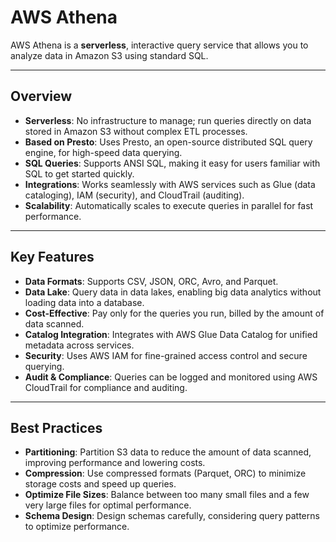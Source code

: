 # AWS Athena

AWS Athena is a **serverless**, interactive query service that allows you to analyze data in Amazon S3 using standard SQL.

---

## Overview

- **Serverless**: No infrastructure to manage; run queries directly on data stored in Amazon S3 without complex ETL processes.
- **Based on Presto**: Uses Presto, an open-source distributed SQL query engine, for high-speed data querying.
- **SQL Queries**: Supports ANSI SQL, making it easy for users familiar with SQL to get started quickly.
- **Integrations**: Works seamlessly with AWS services such as Glue (data cataloging), IAM (security), and CloudTrail (auditing).
- **Scalability**: Automatically scales to execute queries in parallel for fast performance.

---

## Key Features

- **Data Formats**: Supports CSV, JSON, ORC, Avro, and Parquet.
- **Data Lake**: Query data in data lakes, enabling big data analytics without loading data into a database.
- **Cost-Effective**: Pay only for the queries you run, billed by the amount of data scanned.
- **Catalog Integration**: Integrates with AWS Glue Data Catalog for unified metadata across services.
- **Security**: Uses AWS IAM for fine-grained access control and secure querying.
- **Audit & Compliance**: Queries can be logged and monitored using AWS CloudTrail for compliance and auditing.

---

## Best Practices

- **Partitioning**: Partition S3 data to reduce the amount of data scanned, improving performance and lowering costs.
- **Compression**: Use compressed formats (Parquet, ORC) to minimize storage costs and speed up queries.
- **Optimize File Sizes**: Balance between too many small files and a few very large files for optimal performance.
- **Schema Design**: Design schemas carefully, considering query patterns to optimize performance.